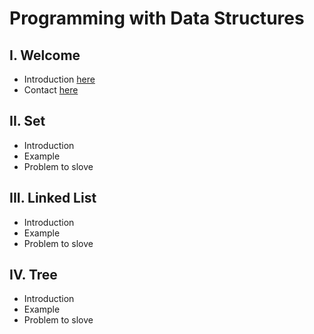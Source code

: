 # Programming with Data Structures
## I. Welcome
* Introduction [here](0-welcome.md)
* Contact [here]()
## II. Set
* Introduction
* Example
* Problem to slove
## III. Linked List
* Introduction
* Example
* Problem to slove
## IV. Tree
* Introduction
* Example
* Problem to slove
